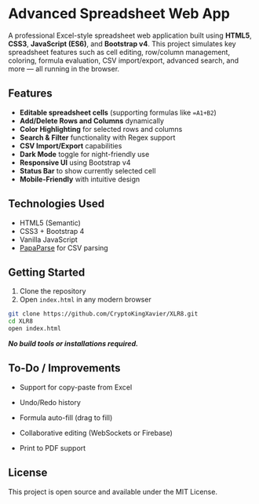 # Advanced Spreadsheet Web App

A professional Excel-style spreadsheet web application built using **HTML5**, **CSS3**, **JavaScript (ES6)**, and **Bootstrap v4**. This project simulates key spreadsheet features such as cell editing, row/column management, coloring, formula evaluation, CSV import/export, advanced search, and more — all running in the browser.

## Features

- **Editable spreadsheet cells** (supporting formulas like `=A1+B2`)
- **Add/Delete Rows and Columns** dynamically
- **Color Highlighting** for selected rows and columns
- **Search & Filter** functionality with Regex support
- **CSV Import/Export** capabilities
- **Dark Mode** toggle for night-friendly use
- **Responsive UI** using Bootstrap v4
- **Status Bar** to show currently selected cell
- **Mobile-Friendly** with intuitive design

## Technologies Used

- HTML5 (Semantic)
- CSS3 + Bootstrap 4
- Vanilla JavaScript
- [PapaParse](https://www.papaparse.com/) for CSV parsing

## Getting Started

1. Clone the repository
2. Open `index.html` in any modern browser

```bash
git clone https://github.com/CryptoKingXavier/XLR8.git
cd XLR8
open index.html
```

***No build tools or installations required.***

## To-Do / Improvements

- Support for copy-paste from Excel

- Undo/Redo history

- Formula auto-fill (drag to fill)

- Collaborative editing (WebSockets or Firebase)

- Print to PDF support


## License

This project is open source and available under the MIT License.
